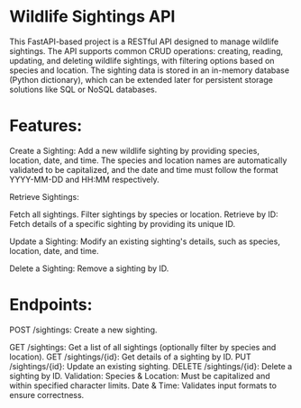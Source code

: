 # Wildlife Sightings API
This FastAPI-based project is a RESTful API designed to manage wildlife sightings. The API supports common CRUD operations: creating, reading, updating, and deleting wildlife sightings, with filtering options based on species and location. The sighting data is stored in an in-memory database (Python dictionary), which can be extended later for persistent storage solutions like SQL or NoSQL databases.

# Features:
Create a Sighting: Add a new wildlife sighting by providing species, location, date, and time. The species and location names are automatically validated to be capitalized, and the date and time must follow the format YYYY-MM-DD and HH:MM respectively.

Retrieve Sightings:

Fetch all sightings.
Filter sightings by species or location.
Retrieve by ID: Fetch details of a specific sighting by providing its unique ID.

Update a Sighting: Modify an existing sighting's details, such as species, location, date, and time.

Delete a Sighting: Remove a sighting by ID.

# Endpoints:
POST /sightings: Create a new sighting.

GET /sightings: Get a list of all sightings (optionally filter by species and location).
GET /sightings/{id}: Get details of a sighting by ID.
PUT /sightings/{id}: Update an existing sighting.
DELETE /sightings/{id}: Delete a sighting by ID.
Validation:
Species & Location: Must be capitalized and within specified character limits.
Date & Time: Validates input formats to ensure correctness.
